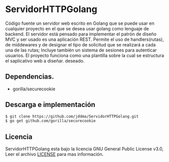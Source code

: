 # ServidorHTTPGolang
  Código fuente un servidor web escrito en Golang que se puede usar en cualquier proyecto en el que se desea usar golang como lenguaje de backend. El servidor está pensado para implementar el patrón de diseño MVC y ser usado es una aplicación REST. Permite el uso de handlers(rutas), de middewares y de designar el tipo de solicitud que se realizará a cada una de las rutas; Incluye también un sistema de sesiones para autenticar usuarios. El proyecto funciona como una plantilla sobre la cual se estructura el saplicativo web a diseñar. deseado.
  
## Dependencias.
- gorilla/securecookie

## Descarga e implementación
``` bash
$ git clone https://github.com/jddma/ServidorHTTPGolang.git
$ go get github.com/gorilla/securecookie
```
## Licencia
ServidorHTTPGolang esta bajo la licencia GNU General Public License v3.0, Leer el archivo [LICENSE](https://github.com/jddma/ServidorHTTPGolang/blob/master/LICENSE) para mas información.